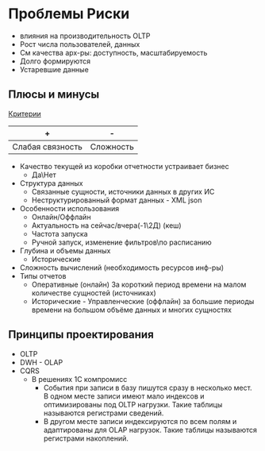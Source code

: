 # Проблемы Риски

* влияния на производительность OLTP
* Рост числа пользователей, данных
* См качества арх-ры: доступность, масштабируемость
* Долго формируются
* Устаревшие данные

## Плюсы и минусы

[Критерии](arch.criteria.md)

| + | - |
| - | - |
| Слабая связность | Сложность |

* Качество текущей из коробки отчетности устраивает бизнес
  * Да\Нет
* Структура данных
  * Связанные сущности, источники данных в других ИС
  * Неструктурированный формат данных - XML json
* Особенности использования
  * Онлайн/Оффлайн
  * Актуальность на сейчас/вчера(-1\2Д) (кеш)
  * Частота запуска
  * Ручной запуск, изменение фильтров\по расписанию
* Глубина и объемы данных 
  * Исторические
* Сложность вычислений (необходимость ресурсов инф-ры)
* Типы отчетов
  * Оперативные (онлайн) За короткий период времени на малом количестве сущностей (источниках)
  * Исторические - Управленческие (оффлайн) за большие периоды времени на большом объёме данных и многих сущностях

## Принципы проектирования

* OLTP
* DWH - OLAP
* CQRS
  * В решениях 1С компромисс
    * События при записи в базу пишутся сразу в несколько мест. В одном месте записи имеют мало индексов и оптимизированы под OLTP нагрузки. Такие таблицы называются регистрами сведений.
    * В другом месте записи индексируются по всем полям и адаптированы для OLAP нагрузок. Такие таблицы называются регистрами накоплений.
